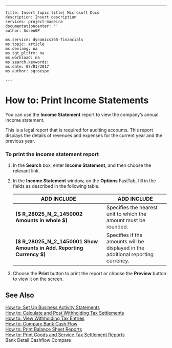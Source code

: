 ---
    title: Insert topic title| Microsoft Docs
    description: Insert description
    services: project-madeira
    documentationcenter: ''
    author: SorenGP

    ms.service: dynamics365-financials
    ms.topic: article
    ms.devlang: na
    ms.tgt_pltfrm: na
    ms.workload: na
    ms.search.keywords:
    ms.date: 07/01/2017
    ms.author: sgroespe

    ---
# How to: Print Income Statements
You can use the **Income Statement** report to view the company’s annual income statement.  
  
 This is a legal report that is required for auditing accounts. This report displays the details of revenues and expenses for the current year and the previous year.  
  
### To print the income statement report  
  
1.  In the **Search** box, enter **Income Statement**, and then choose the relevant link.  
  
2.  In the **Income Statement** window, on the **Options** FastTab, fill in the fields as described in the following table.  
  
    |ADD INCLUDE<!--[!INCLUDE[bp_tablefield](../../ApplicationDesign/includes/bp_tablefield_md.md)]-->|ADD INCLUDE<!--[!INCLUDE[bp_tabledescription](../../ApplicationDesign/includes/bp_tabledescription_md.md)]-->|  
    |---------------------------------|---------------------------------------|  
    |**\($ R\_28025\_N\_2\_1450002 Amounts in whole $\)**|Specifies the nearest unit to which the amount must be rounded.|  
    |**\($ R\_28025\_N\_2\_1450001 Show Amounts in Add. Reporting Currency $\)**|Specifies if the amounts will be displayed in the additional reporting currency.|  
  
3.  Choose the **Print** button to print the report or choose the **Preview** button to view it on the screen.  
  
## See Also  
 [How to: Set Up Business Activity Statements](../../LocalFunctionalityForMicrosoftDynamicsNav2016/Australia/how-to-set-up-business-activity-statements.md)   
 [How to: Calculate and Post Withholding Tax Settlements](../../LocalFunctionalityForMicrosoftDynamicsNav2016/Australia/how-to-calculate-and-post-withholding-tax-settlements.md)   
 [How to: View Withholding Tax Entries](../../LocalFunctionalityForMicrosoftDynamicsNav2016/Australia/how-to-view-withholding-tax-entries.md)   
 [How to: Compare Bank Cash Flow](../../LocalFunctionalityForMicrosoftDynamicsNav2016/Australia/how-to-compare-bank-cash-flow.md)   
 [How to: Print Balance Sheet Reports](../../LocalFunctionalityForMicrosoftDynamicsNav2016/Australia/how-to-print-balance-sheet-reports.md)   
 [How to: Print Goods and Service Tax Settlement Reports](../../LocalFunctionalityForMicrosoftDynamicsNav2016/Australia/how-to-print-goods-and-service-tax-settlement-reports.md)   
 Bank Detail Cashflow Compare